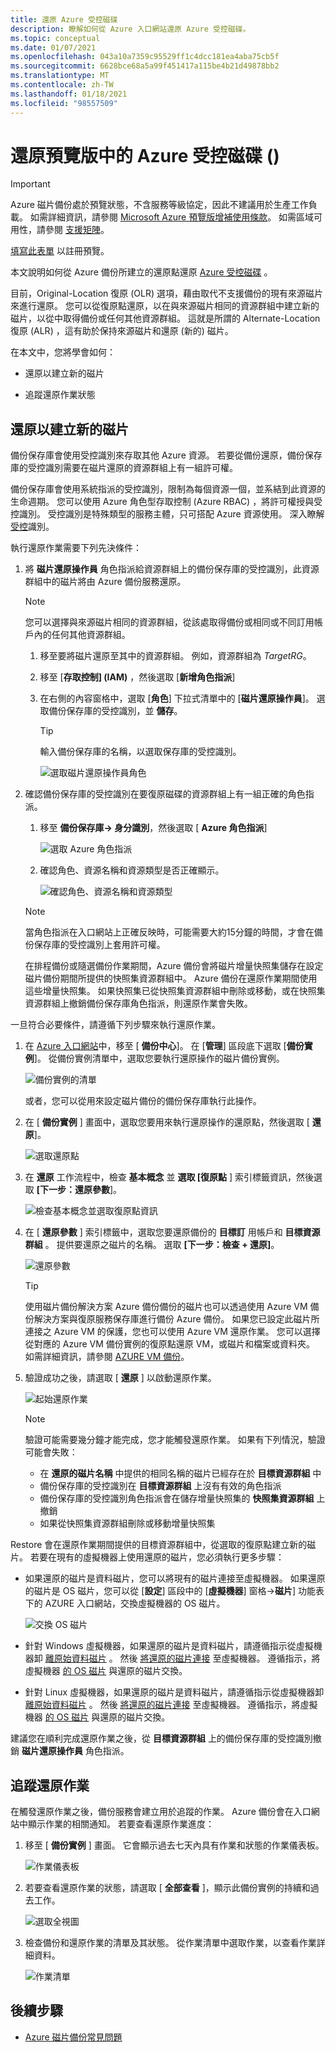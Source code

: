 ```yaml
---
title: 還原 Azure 受控磁碟
description: 瞭解如何從 Azure 入口網站還原 Azure 受控磁碟。
ms.topic: conceptual
ms.date: 01/07/2021
ms.openlocfilehash: 043a10a7359c95529ff1c4dcc181ea4aba75cb5f
ms.sourcegitcommit: 6628bce68a5a99f451417a115be4b21d49878bb2
ms.translationtype: MT
ms.contentlocale: zh-TW
ms.lasthandoff: 01/18/2021
ms.locfileid: "98557509"
---
```

# <a name="restore-azure-managed-disks-in-preview"></a>還原預覽版中的 Azure 受控磁碟 () 

>[!IMPORTANT]
>Azure 磁片備份處於預覽狀態，不含服務等級協定，因此不建議用於生產工作負載。 如需詳細資訊，請參閱 [Microsoft Azure 預覽版增補使用條款](https://azure.microsoft.com/support/legal/preview-supplemental-terms/)。 如需區域可用性，請參閱 [支援矩陣](disk-backup-support-matrix.md)。
>
>[填寫此表單](https://forms.office.com/Pages/ResponsePage.aspx?id=v4j5cvGGr0GRqy180BHbR1vE8L51DIpDmziRt_893LVUNFlEWFJBN09PTDhEMjVHS05UWFkxUlUzUS4u) 以註冊預覽。

本文說明如何從 Azure 備份所建立的還原點還原 [Azure 受控磁碟](https://docs.microsoft.com/azure/virtual-machines/managed-disks-overview) 。

目前，Original-Location 復原 (OLR) 選項，藉由取代不支援備份的現有來源磁片來進行還原。 您可以從復原點還原，以在與來源磁片相同的資源群組中建立新的磁片，以從中取得備份或任何其他資源群組。 這就是所謂的 Alternate-Location 復原 (ALR) ，這有助於保持來源磁片和還原 (新的) 磁片。

在本文中，您將學會如何：

- 還原以建立新的磁片

- 追蹤還原作業狀態

## <a name="restore-to-create-a-new-disk"></a>還原以建立新的磁片

備份保存庫會使用受控識別來存取其他 Azure 資源。 若要從備份還原，備份保存庫的受控識別需要在磁片還原的資源群組上有一組許可權。

備份保存庫會使用系統指派的受控識別，限制為每個資源一個，並系結到此資源的生命週期。 您可以使用 Azure 角色型存取控制 (Azure RBAC) ，將許可權授與受控識別。 受控識別是特殊類型的服務主體，只可搭配 Azure 資源使用。 深入瞭解 [受控](https://docs.microsoft.com/azure/active-directory/managed-identities-azure-resources/overview)識別。

執行還原作業需要下列先決條件：

1. 將 **磁片還原操作員** 角色指派給資源群組上的備份保存庫的受控識別，此資源群組中的磁片將由 Azure 備份服務還原。

    >[!NOTE]
    > 您可以選擇與來源磁片相同的資源群組，從該處取得備份或相同或不同訂用帳戶內的任何其他資源群組。

    1. 移至要將磁片還原至其中的資源群組。 例如，資源群組為 *TargetRG*。

    1. 移至 [**存取控制] (IAM)** ，然後選取 [**新增角色指派**]

    1. 在右側的內容窗格中，選取 [**角色**] 下拉式清單中的 [**磁片還原操作員**]。 選取備份保存庫的受控識別，並 **儲存**。

        >[!TIP]
        >輸入備份保存庫的名稱，以選取保存庫的受控識別。

        ![選取磁片還原操作員角色](./media/restore-managed-disks/disk-restore-operator-role.png)

1. 確認備份保存庫的受控識別在要復原磁碟的資源群組上有一組正確的角色指派。

    1. 移至 **備份保存庫-> 身分識別**，然後選取 [ **Azure 角色指派**]

        ![選取 Azure 角色指派](./media/restore-managed-disks/azure-role-assignments.png)

    1. 確認角色、資源名稱和資源類型是否正確顯示。

        ![確認角色、資源名稱和資源類型](./media/restore-managed-disks/verify-role.png)

    >[!NOTE]
    >當角色指派在入口網站上正確反映時，可能需要大約15分鐘的時間，才會在備份保存庫的受控識別上套用許可權。
    >
    >在排程備份或隨選備份作業期間，Azure 備份會將磁片增量快照集儲存在設定磁片備份期間所提供的快照集資源群組中。 Azure 備份在還原作業期間使用這些增量快照集。 如果快照集已從快照集資源群組中刪除或移動，或在快照集資源群組上撤銷備份保存庫角色指派，則還原作業會失敗。

一旦符合必要條件，請遵循下列步驟來執行還原作業。

1. 在 [Azure 入口網站](https://portal.azure.com/)中，移至 [ **備份中心**]。 在 [**管理**] 區段底下選取 [**備份實例**]。 從備份實例清單中，選取您要執行還原操作的磁片備份實例。

    ![備份實例的清單](./media/restore-managed-disks/backup-instances.png)

    或者，您可以從用來設定磁片備份的備份保存庫執行此操作。

1. 在 [ **備份實例** ] 畫面中，選取您要用來執行還原操作的還原點，然後選取 [ **還原**]。

    ![選取還原點](./media/restore-managed-disks/select-restore-point.png)

1. 在 **還原** 工作流程中，檢查 **基本概念** 並 **選取 [復原點** ] 索引標籤資訊，然後選取 **[下一步：還原參數**]。

    ![檢查基本概念並選取復原點資訊](./media/restore-managed-disks/review-information.png)

1. 在 [ **還原參數** ] 索引標籤中，選取您要還原備份的 **目標訂** 用帳戶和 **目標資源群組** 。 提供要還原之磁片的名稱。 選取 **[下一步：檢查 + 還原]**。

    ![還原參數](./media/restore-managed-disks/restore-parameters.png)

    >[!TIP]
    >使用磁片備份解決方案 Azure 備份備份的磁片也可以透過使用 Azure VM 備份解決方案與復原服務保存庫進行備份 Azure 備份。 如果您已設定此磁片所連接之 Azure VM 的保護，您也可以使用 Azure VM 還原作業。 您可以選擇從對應的 Azure VM 備份實例的復原點還原 VM，或磁片和檔案或資料夾。 如需詳細資訊，請參閱 [AZURE VM 備份](https://docs.microsoft.com/azure/backup/about-azure-vm-restore)。

1. 驗證成功之後，請選取 [ **還原** ] 以啟動還原作業。

    ![起始還原作業](./media/restore-managed-disks/initiate-restore.png)

    >[!NOTE]
    > 驗證可能需要幾分鐘才能完成，您才能觸發還原作業。 如果有下列情況，驗證可能會失敗：
    >
    > - 在 **還原的磁片名稱** 中提供的相同名稱的磁片已經存在於 **目標資源群組** 中
    > - 備份保存庫的受控識別在 **目標資源群組** 上沒有有效的角色指派
    > - 備份保存庫的受控識別角色指派會在儲存增量快照集的 **快照集資源群組** 上撤銷
    > - 如果從快照集資源群組刪除或移動增量快照集

Restore 會在還原作業期間提供的目標資源群組中，從選取的復原點建立新的磁片。 若要在現有的虛擬機器上使用還原的磁片，您必須執行更多步驟：

- 如果還原的磁片是資料磁片，您可以將現有的磁片連接至虛擬機器。 如果還原的磁片是 OS 磁片，您可以從 [**設定**] 區段中的 [**虛擬機器**] 窗格->**磁片**] 功能表下的 AZURE 入口網站，交換虛擬機器的 OS 磁片。

    ![交換 OS 磁片](./media/restore-managed-disks/swap-os-disks.png)

- 針對 Windows 虛擬機器，如果還原的磁片是資料磁片，請遵循指示從虛擬機器卸 [離原始資料磁片](https://docs.microsoft.com/azure/virtual-machines/windows/detach-disk#detach-a-data-disk-using-the-portal) 。 然後 [將還原的磁片連接](https://docs.microsoft.com/azure/virtual-machines/windows/attach-managed-disk-portal) 至虛擬機器。 遵循指示，將虛擬機器 [的 OS 磁片](https://docs.microsoft.com/azure/virtual-machines/windows/os-disk-swap) 與還原的磁片交換。

- 針對 Linux 虛擬機器，如果還原的磁片是資料磁片，請遵循指示從虛擬機器卸 [離原始資料磁片](https://docs.microsoft.com/azure/virtual-machines/linux/detach-disk#detach-a-data-disk-using-the-portal) 。 然後 [將還原的磁片連接](https://docs.microsoft.com/azure/virtual-machines/linux/attach-disk-portal#attach-an-existing-disk) 至虛擬機器。 遵循指示，將虛擬機器 [的 OS 磁片](https://docs.microsoft.com/azure/virtual-machines/linux/os-disk-swap) 與還原的磁片交換。

建議您在順利完成還原作業之後，從 **目標資源群組** 上的備份保存庫的受控識別撤銷 **磁片還原操作員** 角色指派。

## <a name="track-a-restore-operation"></a>追蹤還原作業

在觸發還原作業之後，備份服務會建立用於追蹤的作業。 Azure 備份會在入口網站中顯示作業的相關通知。 若要查看還原作業進度：

1. 移至 [ **備份實例** ] 畫面。 它會顯示過去七天內具有作業和狀態的作業儀表板。

    ![作業儀表板](./media/restore-managed-disks/jobs-dashboard.png)

1. 若要查看還原作業的狀態，請選取 [ **全部查看** ]，顯示此備份實例的持續和過去工作。

    ![選取全視圖](./media/restore-managed-disks/view-all.png)

1. 檢查備份和還原作業的清單及其狀態。 從作業清單中選取作業，以查看作業詳細資料。

    ![作業清單](./media/restore-managed-disks/list-of-jobs.png)

## <a name="next-steps"></a>後續步驟

- [Azure 磁片備份常見問題](disk-backup-faq.md)

